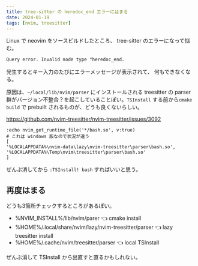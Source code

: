 ```yaml
---
title: tree-sitter の heredoc_end エラーにはまる
date: 2024-01-19
tags: [nvim, treesitter]
---
```


Linux で neovim をソースビルドしたところ、
tree-sitter のエラーになって悩む。

```txt
Query error. Invalid node type "heredoc_end.
```

発生するとキー入力のたびにエラーメッセージが表示されて、
何もできなくなる。

原因は、`~/local/lib/nvim/parser` にインストールされる treesitter の parser 群がバージョン不整合？を起こしていることぽい。`TSInstall` する前から`cmake build` で prebuilt されるものが、どうも良くないらしい。

https://github.com/nvim-treesitter/nvim-treesitter/issues/3092

```vim
:echo nvim_get_runtime_file('*/bash.so', v:true)
# これは windows 版なので状況が違う
[
'%LOCALAPPDATA%\nvim-data\lazy\nvim-treesitter\parser\bash.so', 
'%LOCALAPPDATA%\Temp\nvim\treesitter\parser\bash.so'
]
```

ぜんぶ消してから `:TSInstall! bash` すればいいと思う。

## 再度はまる

どうも3箇所チェックするところがあるぽい。

- %NVIM_INSTALL%/lib/nvim/parer 👈 cmake install
- %HOME%/.local/share/nvim/lazy/nvim-treesitter/parser 👈 lazy treesitter install
- %HOME%/.cache/nvim/treesitter/parser 👈 local TSInstall

ぜんぶ消して TSInstall から出直すと直るかもしれない。
